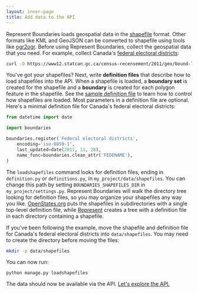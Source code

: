 ```yaml
---
layout: inner-page
title: Add data to the API
---
```


Represent Boundaries loads geospatial data in the [shapefile](https://en.wikipedia.org/wiki/Shapefile) format. Other formats like KML and GeoJSON can be converted to shapefile using tools like [ogr2ogr](http://www.gdal.org/ogr2ogr.html). Before using Represent Boundaries, collect the geospatial data that you need. For example, collect Canada's <a href="http://open.canada.ca/data/en/dataset/48f10fb9-78a2-43a9-92ab-354c28d30674">federal electoral districts</a>:

```bash
curl -O https://www12.statcan.gc.ca/census-recensement/2011/geo/bound-limit/files-fichiers/gfed000a11a_e.zip
```

You've got your shapefiles? Next, write **definition files** that describe how to load shapefiles into the API. When a shapefile is loaded, a **boundary set** is created for the shapefile and a **boundary** is created for each polygon feature in the shapefile. See the [sample definition file](https://github.com/opennorth/represent-boundaries/blob/master/definition.example.py) to learn how to control how shapefiles are loaded. Most parameters in a definition file are optional. Here's a minimal definition file for Canada's federal electoral districts:

```python
from datetime import date

import boundaries

boundaries.register('Federal electoral districts',
    encoding='iso-8859-1',
    last_updated=date(2011, 11, 28),
    name_func=boundaries.clean_attr('FEDENAME'),
)
```

The `loadshapefiles` command looks for definition files, ending in `definition.py` or `definitions.py`, in `my_project/data/shapefiles`. You can change this path by setting `BOUNDARIES_SHAPEFILES_DIR` in `my_project/settings.py`. Represent Boundaries will walk the directory tree looking for definition files, so you may organize your shapefiles any way you like. [OpenStates.org](https://github.com/sunlightlabs/pentagon/blob/master/shapefiles/definitions.py) puts the shapefiles in subdirectories with a single top-level definition file, while [Represent](https://github.com/opennorth/represent-canada-data) creates a tree with a definition file in each directory containing a shapefile.

If you've been following the example, move the shapefile and definition file for Canada's federal electoral districts into `data/shapefiles`. You may need to create the directory before moving the files:

```bash
mkdir -p data/shapefiles
```

You can now run:

    python manage.py loadshapefiles

The data should now be available via the API. <a href="{{ site.baseurl }}/docs/api/">Let's explore the API.</a>
